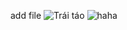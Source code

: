 add file
![Trái táo](https://login.medlatec.vn//ImagePath/images/20221028/20221028_qua-tao-1.jpg)
![haha](https://github.com/user-attachments/assets/d211736d-63db-4b51-8a0e-e5945beec51d)
